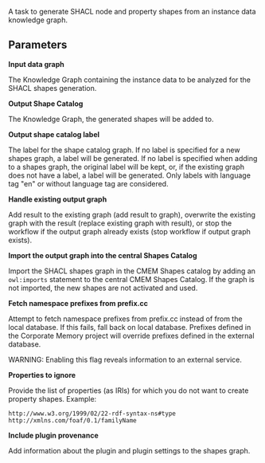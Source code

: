 A task to generate SHACL node and property shapes from an instance data knowledge graph.
    
## Parameters

**<a id="parameter_doc_data_graph_iri">Input data graph</a>**

The Knowledge Graph containing the instance data to be analyzed for the SHACL shapes generation.

**<a id="parameter_doc_shapes_graph_iri">Output Shape Catalog</a>**

The Knowledge Graph, the generated shapes will be added to.

**<a id="parameter_doc_label">Output shape catalog label</a>**

The label for the shape catalog graph. If no label is specified for a new shapes graph, a label will be generated. If
no label is specified when adding to a shapes graph, the original label will be kept, or, if the existing graph does not have
a label, a label will be generated. Only labels with language tag "en" or without language tag are considered.

**<a id="parameter_doc_existing_graph">Handle existing output graph</a>**

Add result to the existing graph (add result to graph), overwrite the existing graph with the result (replace existing
graph with result), or stop the workflow if the output graph already exists (stop workflow if output graph exists).

**<a id="parameter_doc_import_shapes">Import the output graph into the central Shapes Catalog</a>**

Import the SHACL shapes graph in the CMEM Shapes catalog by adding an `owl:imports` statement to the central CMEM Shapes Catalog.
If the graph is not imported, the new shapes are not activated and used.

**<a id="parameter_doc_prefix_cc">Fetch namespace prefixes from prefix.cc</a>**

Attempt to fetch namespace prefixes from prefix.cc instead of from the local database. If this fails, fall back on local
database. Prefixes defined in the Corporate Memory project will override prefixes defined in the external database.
            
WARNING: Enabling this flag reveals information to an external service.

**<a id="parameter_doc_ignore_properties">Properties to ignore</a>**

Provide the list of properties (as IRIs) for which you do not want to create property shapes.
Example:
```
http://www.w3.org/1999/02/22-rdf-syntax-ns#type
http://xmlns.com/foaf/0.1/familyName
```

**<a id="parameter_doc_plugin_provenance">Include plugin provenance</a>**

Add information about the plugin and plugin settings to the shapes graph.

